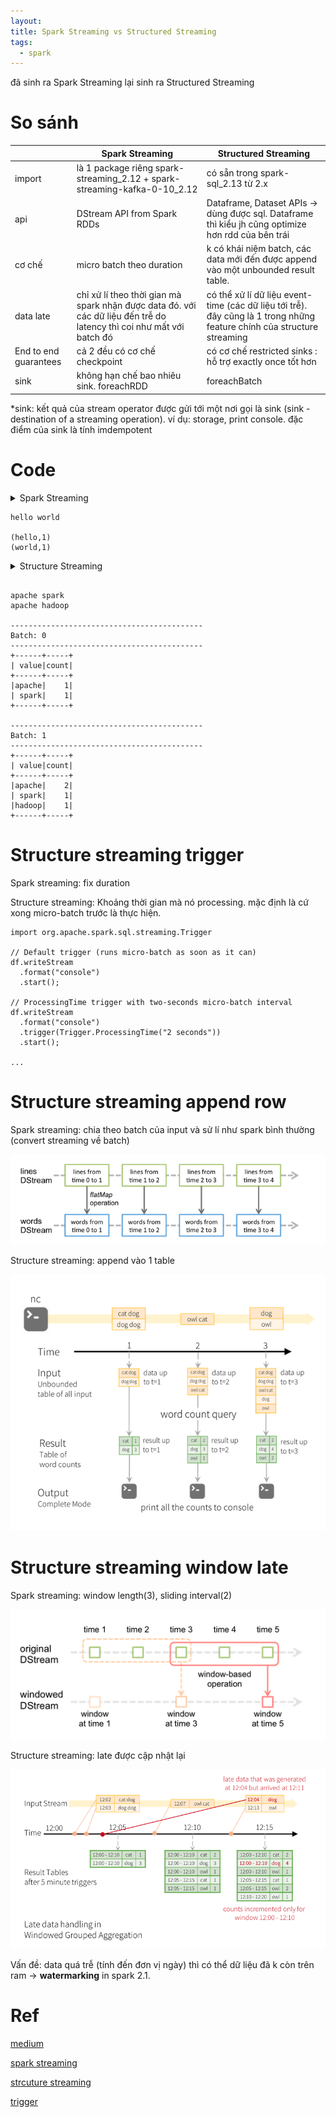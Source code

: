 ```yaml
---
layout: 
title: Spark Streaming vs Structured Streaming
tags:
  - spark
---
```


đã sinh ra Spark Streaming lại sinh ra Structured Streaming

# So sánh

| | Spark Streaming |Structured Streaming|
|-|-|-|
|import| là 1 package riêng spark-streaming_2.12 + spark-streaming-kafka-0-10_2.12 | có sẵn trong spark-sql_2.13 từ 2.x |
| api | DStream API from Spark RDDs | Dataframe, Dataset APIs -> dùng được sql. Dataframe thì kiểu jh cũng optimize hơn rdd của bên trái|
| cơ chế|  micro batch theo duration | k có khái niệm batch, các data mới đến được append vào một unbounded result table.|
| data late| chỉ xử lí theo thời gian mà spark nhận được data đó. với các dữ liệu đến trễ do latency thì coi như mất với batch đó| có thể xử lí dữ liệu event-time (các dữ liệu tới trễ). đây cũng là 1 trong những feature chính của structure streaming| 
| End to end guarantees| cả 2 đều có cơ chế checkpoint|có cơ chế restricted sinks : hỗ trợ exactly once tốt hơn|
| sink| không hạn chế bao nhiêu sink. foreachRDD| foreachBatch| 


*sink: kết quả của stream operator được gửi tới một nơi gọi là sink (sink - destination of a streaming operation). ví dụ: storage, print console. đặc điểm của sink là tính imdempotent


# Code


<details markdown="1">
<summary>Spark Streaming</summary>

```
import org.apache.spark.*;
import org.apache.spark.api.java.function.*;
import org.apache.spark.streaming.*;
import org.apache.spark.streaming.api.java.*;
import scala.Tuple2;

// Create a local StreamingContext with two working thread and batch interval of 1 second
SparkConf conf = new SparkConf().setMaster("local[2]").setAppName("NetworkWordCount");
JavaStreamingContext jssc = new JavaStreamingContext(conf, Durations.seconds(1));

// Create a DStream that will connect to hostname:port, like localhost:9999
JavaReceiverInputDStream<String> lines = jssc.socketTextStream("localhost", 9999);

// Split each line into words
JavaDStream<String> words = lines.flatMap(x -> Arrays.asList(x.split(" ")).iterator());

// Count each word in each batch
JavaPairDStream<String, Integer> pairs = words.mapToPair(s -> new Tuple2<>(s, 1));
JavaPairDStream<String, Integer> wordCounts = pairs.reduceByKey((i1, i2) -> i1 + i2);

// Print the first ten elements of each RDD generated in this DStream to the console
wordCounts.print();

jssc.start();              // Start the computation
jssc.awaitTermination();   // Wait for the computation to terminate
```

</details>

```
hello world

(hello,1)
(world,1)
```

<details markdown="1">
<summary>Structure Streaming</summary>

```


import org.apache.spark.api.java.function.FlatMapFunction;
import org.apache.spark.sql.*;
import org.apache.spark.sql.streaming.StreamingQuery;

import java.util.Arrays;
import java.util.Iterator;

SparkSession spark = SparkSession
  .builder()
  .appName("JavaStructuredNetworkWordCount")
  .getOrCreate();

// Create DataFrame representing the stream of input lines from connection to localhost:9999
Dataset<Row> lines = spark
  .readStream()
  .format("socket")
  .option("host", "localhost")
  .option("port", 9999)
  .load();

// Split the lines into words
Dataset<String> words = lines
  .as(Encoders.STRING())
  .flatMap((FlatMapFunction<String, String>) x -> Arrays.asList(x.split(" ")).iterator(), Encoders.STRING());

// Generate running word count
Dataset<Row> wordCounts = words.groupBy("value").count();



// Start running the query that prints the running counts to the console
StreamingQuery query = wordCounts.writeStream()
  .outputMode("complete")
  .format("console")
  .start();

query.awaitTermination();



```

</details>

```

apache spark
apache hadoop

-------------------------------------------
Batch: 0
-------------------------------------------
+------+-----+
| value|count|
+------+-----+
|apache|    1|
| spark|    1|
+------+-----+

-------------------------------------------
Batch: 1
-------------------------------------------
+------+-----+
| value|count|
+------+-----+
|apache|    2|
| spark|    1|
|hadoop|    1|
+------+-----+
```

# Structure streaming trigger

Spark streaming: fix duration

Structure streaming: Khoảng thời gian mà nó processing. mặc định là cứ xong micro-batch trước là thực hiện.

```
import org.apache.spark.sql.streaming.Trigger

// Default trigger (runs micro-batch as soon as it can)
df.writeStream
  .format("console")
  .start();

// ProcessingTime trigger with two-seconds micro-batch interval
df.writeStream
  .format("console")
  .trigger(Trigger.ProcessingTime("2 seconds"))
  .start();

...
```

# Structure streaming append row

Spark streaming: chia theo batch của input và sử lí như spark bình thường (convert streaming về batch)

![](../images/2024-02-27%2012-37-25.png)

Structure streaming: append vào 1 table

![](../images/2024-02-27%2012-39-02.png)

# Structure streaming window late

Spark streaming: window length(3), sliding interval(2)

![](../images/2024-02-27%2012-42-22.png)

Structure streaming: late được cập nhật lại 

![](../images/2024-02-27%2013-49-08.png)

Vấn đề: data quá trễ (tính đến đơn vị ngày) thì có thể dữ liệu đã k còn trên ram -> **watermarking** in spark 2.1.




# Ref

[medium](https://medium.com/towardsdataanalytics/spark-streaming-vs-structured-streaming-ef6863d5b60)

[spark streaming](https://spark.apache.org/docs/latest/streaming-programming-guide.html)

[strcuture streaming](https://spark.apache.org/docs/latest/structured-streaming-programming-guide.html)

[trigger](https://spark.apache.org/docs/latest/structured-streaming-programming-guide.html#triggers)



